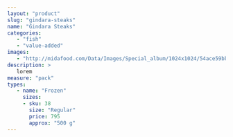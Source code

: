 ```yaml
---
layout: "product"
slug: "gindara-steaks"
name: "Gindara Steaks"
categories:
   - "fish"
   - "value-added"
images:
   - "http://midafood.com/Data/Images/Special_album/1024x1024/54ace59bb7aca615.jpg"
description: >
   lorem
measure: "pack"
types: 
   - name: "Frozen"
     sizes: 
     - sku: 38
       size: "Regular"
       price: 795
       approx: "500 g"
---
```

